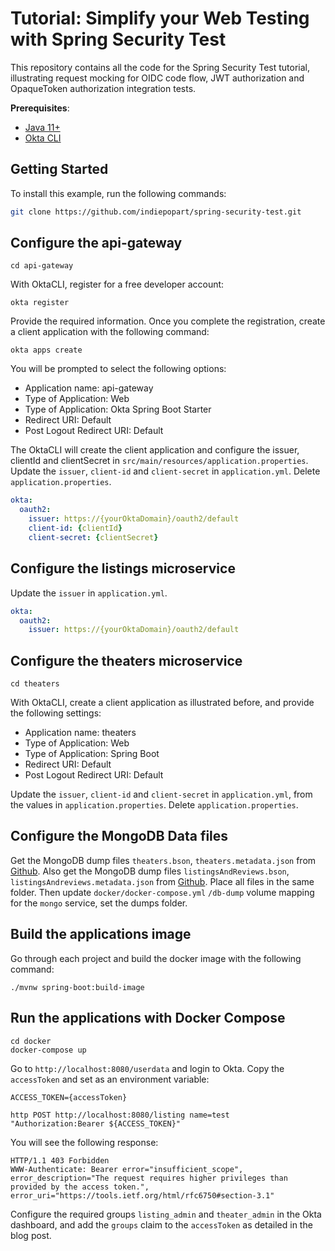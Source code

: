 # Tutorial: Simplify your Web Testing with Spring Security Test

This repository contains all the code for the Spring Security Test tutorial, illustrating request mocking for OIDC code flow, JWT authorization and OpaqueToken authorization integration tests.

**Prerequisites**:
- [Java 11+](https://openjdk.java.net/install/index.html)
- [Okta CLI](https://cli.okta.com/)

## Getting Started

To install this example, run the following commands:
```bash
git clone https://github.com/indiepopart/spring-security-test.git
```

## Configure the api-gateway

```shell
cd api-gateway
```

With OktaCLI, register for a free developer account:

```shell
okta register
```
Provide the required information. Once you complete the registration, create a client application with the following command:

```shell
okta apps create
```
You will be prompted to select the following options:

- Application name: api-gateway
- Type of Application: Web
- Type of Application: Okta Spring Boot Starter
- Redirect URI: Default
- Post Logout Redirect URI: Default

The OktaCLI will create the client application and configure the issuer, clientId and clientSecret in `src/main/resources/application.properties`. Update the `issuer`, `client-id` and `client-secret` in `application.yml`. Delete `application.properties`.

```yml
okta:
  oauth2:
    issuer: https://{yourOktaDomain}/oauth2/default
    client-id: {clientId}
    client-secret: {clientSecret}
```

## Configure the listings microservice

Update the `issuer` in `application.yml`.

```yml
okta:
  oauth2:
    issuer: https://{yourOktaDomain}/oauth2/default
```

## Configure the theaters microservice

```shell
cd theaters
```

With OktaCLI, create a client application as illustrated before, and provide the following settings:

- Application name: theaters
- Type of Application: Web
- Type of Application: Spring Boot
- Redirect URI: Default
- Post Logout Redirect URI: Default

Update the `issuer`, `client-id` and `client-secret` in `application.yml`, from the values in `application.properties`. Delete `application.properties`.

## Configure the MongoDB Data files


Get the MongoDB dump files `theaters.bson`, `theaters.metadata.json` from [Github](https://github.com/huynhsamha/quick-mongo-atlas-datasets/tree/master/dump/sample_mflix). Also get the MongoDB dump files `listingsAndReviews.bson`, `listingsAndreviews.metadata.json` from [Github](https://github.com/huynhsamha/quick-mongo-atlas-datasets/tree/master/dump/sample_airbnb). Place all files in the same folder. Then update `docker/docker-compose.yml` `/db-dump` volume mapping for the `mongo` service, set the dumps folder.


## Build the applications image

Go through each project and build the docker image with the following command:
```shell
./mvnw spring-boot:build-image
```

## Run the applications with Docker Compose

```shell
cd docker
docker-compose up
```
Go to `http://localhost:8080/userdata` and login to Okta. Copy the `accessToken` and set as an environment variable:
```shell
ACCESS_TOKEN={accessToken}
```
```shell
http POST http://localhost:8080/listing name=test "Authorization:Bearer ${ACCESS_TOKEN}"
```

You will see the following response:
```
HTTP/1.1 403 Forbidden
WWW-Authenticate: Bearer error="insufficient_scope", error_description="The request requires higher privileges than provided by the access token.", error_uri="https://tools.ietf.org/html/rfc6750#section-3.1"
```

Configure the required groups `listing_admin` and `theater_admin` in the Okta dashboard, and add the `groups` claim to the `accessToken` as detailed in the blog post.
